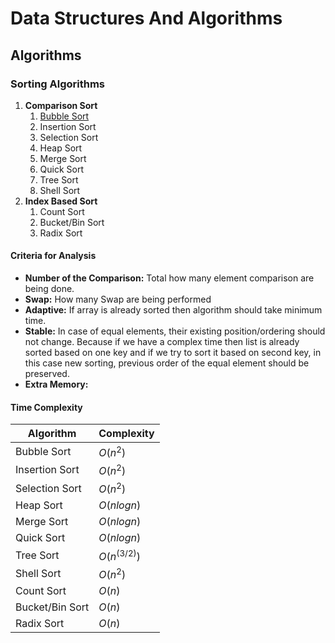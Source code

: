 # Data Structures And Algorithms

## Algorithms

### Sorting Algorithms

1. **Comparison Sort**
   1. [Bubble Sort](documentation/BubbleSort.md)
   2. Insertion Sort
   3. Selection Sort
   4. Heap Sort
   5. Merge Sort
   6. Quick Sort
   7. Tree Sort
   8. Shell Sort
2. **Index Based Sort**
   1. Count Sort
   2. Bucket/Bin Sort
   3. Radix Sort

#### Criteria for Analysis

- **Number of the Comparison:** Total how many element comparison are being done.
- **Swap:** How many Swap are being performed
- **Adaptive:** If array is already sorted then algorithm should take minimum time.
- **Stable:** In case of equal elements, their existing position/ordering should not change. Because if we have a complex time then list is already sorted based on one key and if we try to sort it based on second key, in this case new sorting, previous order of the equal element should be preserved.
- **Extra Memory:**

#### Time Complexity

| **Algorithm**   | **Complexity** |
| --------------- | -------------- |
| Bubble Sort     | $O(n^2)$       |
| Insertion Sort  | $O(n^2)$       |
| Selection Sort  | $O(n^2)$       |
| Heap Sort       | $O(nlogn)$     |
| Merge Sort      | $O(nlogn)$     |
| Quick Sort      | $O(nlogn)$     |
| Tree Sort       | $O(n^(3/2))$   |
| Shell Sort      | $O(n^2)$       |
| Count Sort      | $O(n)$         |
| Bucket/Bin Sort | $O(n)$         |
| Radix Sort      | $O(n)$         |
